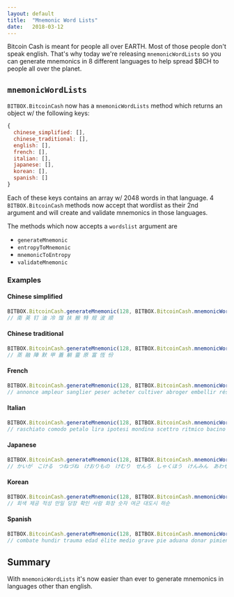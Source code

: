 ```yaml
---
layout: default
title:  "Mnemonic Word Lists"
date:   2018-03-12
---
```


Bitcoin Cash is meant for people all over EARTH. Most of those people don't speak english. That's why today we're releasing `mnemonicWordLists` so you can generate mnemonics in 8 different languages to help spread $BCH to people all over the planet.

## `mnemonicWordLists`

`BITBOX.BitcoinCash` now has a `mnemonicWordLists` method which returns an object w/ the following keys:

```js
{
  chinese_simplified: [],
  chinese_traditional: [],
  english: [],
  french: [],
  italian: [],
  japanese: [],
  korean: [],
  spanish: []
}
```

Each of these keys contains an array w/ 2048 words in that language. 4 `BITBOX.BitcoinCash` methods now accept that wordlist as their 2nd argument and will create and validate mnemonics in those languages.

The methods which now accepts a `wordslist` argument are

* `generateMnemonic`
* `entropyToMnemonic`
* `mnemonicToEntropy`
* `validateMnemonic`

### Examples

#### Chinese simplified

```js
BITBOX.BitcoinCash.generateMnemonic(128, BITBOX.BitcoinCash.mnemonicWordLists().chinese_simplified);
// 南 英 钉 油 冷 馏 扶 搬 特 规 波 顺
```

#### Chinese traditional

```js
BITBOX.BitcoinCash.generateMnemonic(128, BITBOX.BitcoinCash.mnemonicWordLists().chinese_traditional);
// 蒸 融 陣 默 甲 蓋 躺 靈 原 富 恆 份
```

#### French

```js
BITBOX.BitcoinCash.generateMnemonic(128, BITBOX.BitcoinCash.mnemonicWordLists().french);
// annonce ampleur sanglier peser acheter cultiver abroger embellir résoudre dialogue grappin lanterne
```

#### Italian

```js
BITBOX.BitcoinCash.generateMnemonic(128, BITBOX.BitcoinCash.mnemonicWordLists().italian);
// raschiato comodo petalo lira ipotesi mondina scettro ritmico bacino abrasivo attrito eletto
```

#### Japanese

```js
BITBOX.BitcoinCash.generateMnemonic(128, BITBOX.BitcoinCash.mnemonicWordLists().japanese);
// かいが　こける　つねづね　けおりもの　けむり　せんろ　しゃくほう　けんみん　あわせる　ひつぎ　みてい　たいない
```

#### Korean

```js
BITBOX.BitcoinCash.generateMnemonic(128, BITBOX.BitcoinCash.mnemonicWordLists().korean);
// 회색 제공 적성 만일 당장 확인 사람 화장 숫자 여군 대도시 하순
```

#### Spanish

```js
BITBOX.BitcoinCash.generateMnemonic(128, BITBOX.BitcoinCash.mnemonicWordLists().spanish);
// combate hundir trauma edad élite medio grave pie aduana donar pimienta bodega
```

## Summary

With `mnemonicWordLists` it's now easier than ever to generate mnemonics in languages other than english.
